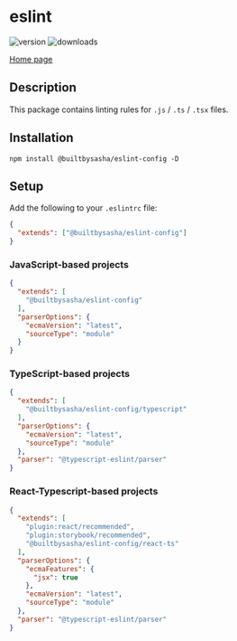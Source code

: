 # eslint

<div>
    <img src="https://badge.fury.io/js/@builtbysasha%2Feslint-config.svg" alt="version"/>
    <img src="https://img.shields.io/npm/dm/@builtbysasha/eslint-config" alt="downloads"/>
</div>

[Home page](../../README.md)

## Description

This package contains linting rules for `.js` / `.ts` / `.tsx` files.

## Installation

```shell
npm install @builtbysasha/eslint-config -D
```

## Setup

Add the following to your `.eslintrc` file:

```json
{
  "extends": ["@builtbysasha/eslint-config"]
}
```

### JavaScript-based projects

```json
{
  "extends": [
    "@builtbysasha/eslint-config"
  ],
  "parserOptions": {
    "ecmaVersion": "latest",
    "sourceType": "module"
  }
}
```

### TypeScript-based projects

```json
{
  "extends": [
    "@builtbysasha/eslint-config/typescript"
  ],
  "parserOptions": {
    "ecmaVersion": "latest",
    "sourceType": "module"
  },
  "parser": "@typescript-eslint/parser"
}
```

### React-Typescript-based projects

```json
{
  "extends": [
    "plugin:react/recommended",
    "plugin:storybook/recommended",
    "@builtbysasha/eslint-config/react-ts"
  ],
  "parserOptions": {
    "ecmaFeatures": {
      "jsx": true
    },
    "ecmaVersion": "latest",
    "sourceType": "module"
  },
  "parser": "@typescript-eslint/parser"
}
```
